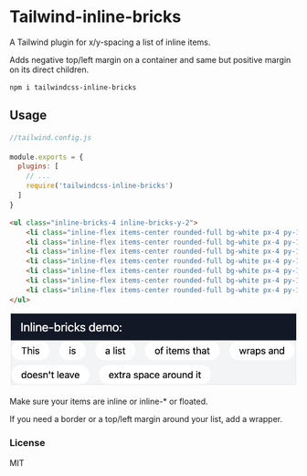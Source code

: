 # Tailwind-inline-bricks

A Tailwind plugin for x/y-spacing a list of inline items. 

Adds negative top/left margin on a container and same but positive margin on its direct children.

```shell
npm i tailwindcss-inline-bricks
```

## Usage

```js
//tailwind.config.js

module.exports = {
  plugins: [
    // ...
    require('tailwindcss-inline-bricks')
  ]
}
```

```html
<ul class="inline-bricks-4 inline-bricks-y-2">
    <li class="inline-flex items-center rounded-full bg-white px-4 py-1">This</li>
    <li class="inline-flex items-center rounded-full bg-white px-4 py-1">is </li>
    <li class="inline-flex items-center rounded-full bg-white px-4 py-1">a list</li>
    <li class="inline-flex items-center rounded-full bg-white px-4 py-1">of items that </li>
    <li class="inline-flex items-center rounded-full bg-white px-4 py-1">wraps and</li>
    <li class="inline-flex items-center rounded-full bg-white px-4 py-1">doesn't leave</li>
    <li class="inline-flex items-center rounded-full bg-white px-4 py-1">extra space around it</li>
</ul>
```


<img src="./inline-bricks.png" alt="a list of items wrapping">


Make sure your items are inline or inline-* or floated.

If you need a border or a top/left margin around your list, add a wrapper.


### License

MIT